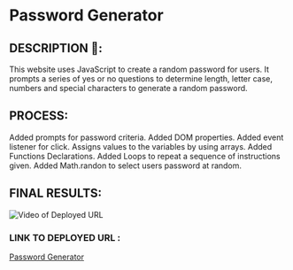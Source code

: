 # Password Generator

## DESCRIPTION 📖:
This website uses JavaScript to create a random password for users. It prompts a series of yes or no questions to determine length, letter case, numbers and special characters to generate a random password.

## PROCESS:
Added prompts for password criteria.
Added DOM properties.
Added event listener for click.
Assigns values to the variables by using arrays.
Added Functions Declarations.
Added Loops to repeat a sequence of instructions given.
Added Math.randon to select users password at random.


## FINAL RESULTS:
![Video of Deployed URL](https://media.giphy.com/media/4vsUGoUHuJb3lsHImx/giphy.gif)


### LINK TO DEPLOYED URL :
[Password Generator](https://abanae.github.io/Password_Generator/)
